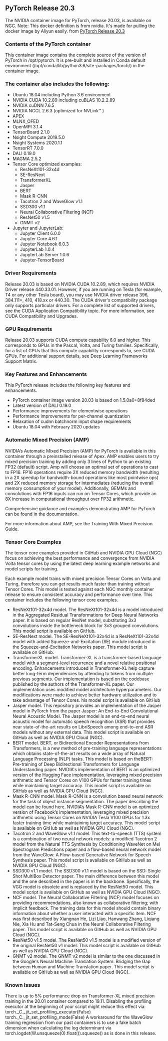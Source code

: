 ## PyTorch Release 20.3
The NVIDIA container image for PyTorch, release 20.03, is available on NGC.
Note: This docker definition is from nvidia. It's made for pulling the docker image by Aliyun easily.
from [PyTorch Release 20.3](https://docs.nvidia.com/deeplearning/frameworks/pytorch-release-notes/rel_20-03.html#rel_20-03)

### Contents of the PyTorch container
This container image contains the complete source of the version of PyTorch in /opt/pytorch. It is pre-built and installed in Conda default environment (/opt/conda/lib/python3.6/site-packages/torch/) in the container image.

### The container also includes the following:
- Ubuntu 18.04 including Python 3.6 environment
- NVIDIA CUDA 10.2.89 including cuBLAS 10.2.2.89
- NVIDIA cuDNN 7.6.5
- NVIDIA NCCL 2.6.3 (optimized for NVLink™ )
- APEX
- MLNX_OFED
- OpenMPI 3.1.4
- TensorBoard 2.1.0
- Nsight Compute 2019.5.0
- Nsight Systems 2020.1.1
- TensorRT 7.0.0
- DALI 0.19.0
- MAGMA 2.5.2
- Tensor Core optimized examples:
    - ResNeXt101-32x4d
    - SE-ResNext
    - TransformerXL
    - Jasper
    - BERT
    - Mask R-CNN
    - Tacotron 2 and WaveGlow v1.1
    - SSD300 v1.1
    - Neural Collaborative Filtering (NCF)
    - ResNet50 v1.5
    - GNMT v2
- Jupyter and JupyterLab:
    - Jupyter Client 6.0.0
    - Jupyter Core 4.6.1
    - Jupyter Notebook 6.0.3
    - JupyterLab 1.0.4
    - JupyterLab Server 1.0.6
    - Jupyter-TensorBoard

### Driver Requirements
Release 20.03 is based on NVIDIA CUDA 10.2.89, which requires NVIDIA Driver release 440.33.01. However, if you are running on Tesla (for example, T4 or any other Tesla board), you may use NVIDIA driver release 396, 384.111+, 410, 418.xx or 440.30. The CUDA driver's compatibility package only supports particular drivers. For a complete list of supported drivers, see the CUDA Application Compatibility topic. For more information, see CUDA Compatibility and Upgrades.

### GPU Requirements
Release 20.03 supports CUDA compute capability 6.0 and higher. This corresponds to GPUs in the Pascal, Volta, and Turing families. Specifically, for a list of GPUs that this compute capability corresponds to, see CUDA GPUs. For additional support details, see Deep Learning Frameworks Support Matrix.


### Key Features and Enhancements
This PyTorch release includes the following key features and enhancements.
- PyTorch container image version 20.03 is based on 1.5.0a0+8f84ded
- Latest version of DALI 0.19.0
- Performance improvements for elementwise operations
- Performance improvements for per-channel quantization
- Relaxation of cudnn batchnorm input shape requirements
- Ubuntu 18.04 with February 2020 updates

### Automatic Mixed Precision (AMP)
NVIDIA’s Automatic Mixed Precision (AMP) for PyTorch is available in this container through a preinstalled release of Apex. AMP enables users to try mixed precision training by adding only 3 lines of Python to an existing FP32 (default) script. Amp will choose an optimal set of operations to cast to FP16. FP16 operations require 2X reduced memory bandwidth (resulting in a 2X speedup for bandwidth-bound operations like most pointwise ops) and 2X reduced memory storage for intermediates (reducing the overall memory consumption of your model). Additionally, GEMMs and convolutions with FP16 inputs can run on Tensor Cores, which provide an 8X increase in computational throughput over FP32 arithmetic.

Comprehensive guidance and examples demonstrating AMP for PyTorch can be found in the documentation.

For more information about AMP, see the Training With Mixed Precision Guide.

### Tensor Core Examples
The tensor core examples provided in GitHub and NVIDIA GPU Cloud (NGC) focus on achieving the best performance and convergence from NVIDIA Volta tensor cores by using the latest deep learning example networks and model scripts for training.

Each example model trains with mixed precision Tensor Cores on Volta and Turing, therefore you can get results much faster than training without Tensor Cores. This model is tested against each NGC monthly container release to ensure consistent accuracy and performance over time. This container includes the following tensor core examples.
- ResNeXt101-32x4d model. The ResNeXt101-32x4d is a model introduced in the Aggregated Residual Transformations for Deep Neural Networks paper. It is based on regular ResNet model, substituting 3x3 convolutions inside the bottleneck block for 3x3 grouped convolutions. This model script is available on GitHub.
- SE-ResNext model. The SE-ResNeXt101-32x4d is a ResNeXt101-32x4d model with added Squeeze-and-Excitation (SE) module introduced in the Squeeze-and-Excitation Networks paper. This model script is available on GitHub.
- TransformerXL model. Transformer-XL is a transformer-based language model with a segment-level recurrence and a novel relative positional encoding. Enhancements introduced in Transformer-XL help capture better long-term dependencies by attending to tokens from multiple previous segments. Our implementation is based on the codebase published by the authors of the Transformer-XL paper. Our implementation uses modified model architecture hyperparameters. Our modifications were made to achieve better hardware utilization and to take advantage of Tensor Cores. his model script is available on GitHub
- Jasper model. This repository provides an implementation of the Jasper model in PyTorch from the paper Jasper: An End-to-End Convolutional Neural Acoustic Model. The Jasper model is an end-to-end neural acoustic model for automatic speech recognition (ASR) that provides near state-of-the-art results on LibriSpeech among end-to-end ASR models without any external data. This model script is available on GitHub as well as NVIDIA GPU Cloud (NGC).
- BERT model. BERT, or Bidirectional Encoder Representations from Transformers, is a new method of pre-training language representations which obtains state-of-the-art results on a wide array of Natural Language Processing (NLP) tasks. This model is based on theBERT: Pre-training of Deep Bidirectional Transformers for Language Understanding paper. NVIDIA's implementation of BERT is an optimized version of the Hugging Face implementation, leveraging mixed precision arithmetic and Tensor Cores on V100 GPUs for faster training times while maintaining target accuracy. This model script is available on GitHub as well as NVIDIA GPU Cloud (NGC).
- Mask R-CNN model. Mask R-CNN is a convolution based neural network for the task of object instance segmentation. The paper describing the model can be found here. NVIDIA’s Mask R-CNN model is an optimized version of Facebook’s implementation, leveraging mixed precision arithmetic using Tensor Cores on NVIDIA Tesla V100 GPUs for 1.3x faster training time while maintaining target accuracy. This model script is available on GitHub as well as NVIDIA GPU Cloud (NGC).
- Tacotron 2 and WaveGlow v1.1 model. This text-to-speech (TTS) system is a combination of two neural network models: a modified Tacotron 2 model from the Natural TTS Synthesis by Conditioning WaveNet on Mel Spectrogram Predictions paper and a flow-based neural network model from the WaveGlow: A Flow-based Generative Network for Speech Synthesis paper. This model script is available on GitHub as well as NVIDIA GPU Cloud (NGC).
- SSD300 v1.1 model. The SSD300 v1.1 model is based on the SSD: Single Shot MultiBox Detector paper. The main difference between this model and the one described in the paper is in the backbone. Specifically, the VGG model is obsolete and is replaced by the ResNet50 model. This model script is available on GitHub as well as NVIDIA GPU Cloud (NGC).
- NCF model. The Neural Collaborative Filtering (NCF) model focuses on providing recommendations, also known as collaborative filtering; with implicit feedback. The training data for this model should contain binary information about whether a user interacted with a specific item. NCF was first described by Xiangnan He, Lizi Liao, Hanwang Zhang, Liqiang Nie, Xia Hu and Tat-Seng Chua in the Neural Collaborative Filtering paper. This model script is available on GitHub as well as NVIDIA GPU Cloud (NGC).
- ResNet50 v1.5 model. The ResNet50 v1.5 model is a modified version of the original ResNet50 v1 model. This model script is available on GitHub as well as NVIDIA GPU Cloud (NGC).
- GNMT v2 model. The GNMT v2 model is similar to the one discussed in the Google's Neural Machine Translation System: Bridging the Gap between Human and Machine Translation paper. This model script is available on GitHub as well as NVIDIA GPU Cloud (NGC).

### Known Issues
There is up to 5% performance drop on Transformer-XL mixed precision training in the 20.01 container compared to 19.11. Disabling the profiling executor at the beginning of your script might reduce this effect via:
torch._C._jit_set_profiling_executor(False)
torch._C._jit_set_profiling_mode(False)
A workaround for the WaveGlow training regression from our past containers is to use a fake batch dimension when calculating the log determinant via torch.logdet(W.unsqueeze(0).float()).squeeze() as is done in this release.